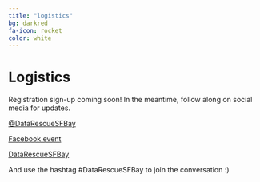 ```yaml
---
title: "logistics"
bg: darkred
fa-icon: rocket  
color: white  
---
```


# Logistics

Registration sign-up coming soon! In the meantime, follow along on social media for updates. 

[<i class="fa fa-twitter"></i> @DataRescueSFBay](https://twitter.com/DataRescueSFBay)

[<i class="fa fa-facebook"></i> Facebook event](https://www.facebook.com/events/1297000053703853/)

[<i class="fa fa-github"></i> DataRescueSFBay](https://github.com/DataRescueSFBay)

And use the hashtag #DataRescueSFBay to join the conversation :)
